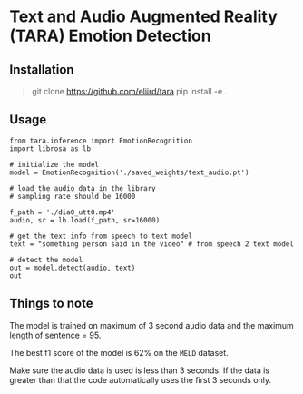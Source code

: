 # Text and Audio Augmented Reality (TARA) Emotion Detection


## Installation
> git clone https://github.com/eliird/tara
> pip install -e .

## Usage
```
from tara.inference import EmotionRecognition
import librosa as lb

# initialize the model
model = EmotionRecognition('./saved_weights/text_audio.pt')

# load the audio data in the library
# sampling rate should be 16000

f_path = './dia0_utt0.mp4'
audio, sr = lb.load(f_path, sr=16000)

# get the text info from speech to text model
text = "something person said in the video" # from speech 2 text model

# detect the model
out = model.detect(audio, text)
out

```

## Things to note
The model is trained on maximum of 3 second audio data and the maximum length of sentence = 95.

The best f1 score of the model is 62% on the `MELD` dataset.

Make sure the audio data is used is less than 3 seconds. If the data is greater than that the code automatically uses the first 3 seconds only.